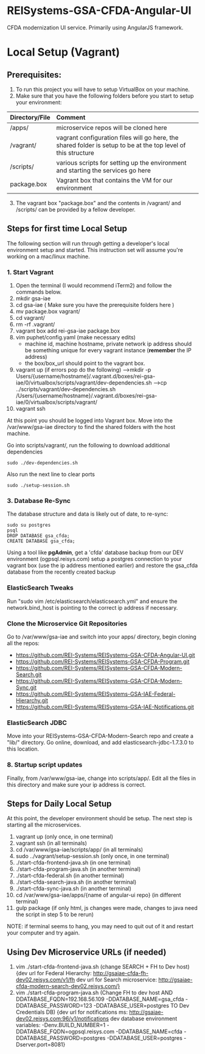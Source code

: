# REISystems-GSA-CFDA-Angular-UI
CFDA modernization UI service. Primarily using AngularJS framework. 

# Local Setup (Vagrant)

## Prerequisites:
1. To run this project you will have to setup VirtualBox on your machine.
2. Make sure that you have the following folders before you start to setup your environment:

| Directory/File   |  Comment |
|----------|:-------------|
| /apps/ |  microservice repos will be cloned here | 
| /vagrant/ |  vagrant configuration files will go here, the shared folder is setup to be at the top level of this structure | 
| /scripts/ | various scripts for setting up the environment and starting the services go here | 
| package.box | Vagrant box that contains the VM for our environment | 
3. The vagrant box "package.box" and the contents in /vagrant/ and /scripts/ can be provided by a fellow developer.

## Steps for first time Local Setup
The following section will run through getting a developer's local environment setup and started. This instruction set will assume you're working on a mac/linux machine.
### 1. Start Vagrant
1. Open the terminal (I would recommend iTerm2) and follow the commands below.
2. mkdir gsa-iae
3. cd gsa-iae
 ( Make sure you have the prerequisite folders here )
4. mv package.box vagrant/
5. cd vagrant/
6. rm -rf .vagrant/
7. vagrant box add rei-gsa-iae package.box
8. vim puphet/config.yaml (make necessary edits)
    - machine id, machine hostname, private network ip address should be something unique for every vagrant instance (**remember** the IP address)
    - the box/box_url should point to the vagrant box.
9. vagrant up
   (if errors pop do the following)
   -->mkdir -p Users/{username/hostname}/.vagrant.d/boxes/rei-gsa-iae/0/virtualbox/scripts/vagrant/dev-dependencies.sh
   -->cp ../scripts/vagrant/dev-dependencies.sh /Users/{username/hostname}/.vagrant.d/boxes/rei-gsa-iae/0/virtualbox/scripts/vagrant/
10. vagrant ssh

At this point you should be logged into Vagrant box. Move into the /var/www/gsa-iae directory to find the shared folders with the host machine.

Go into scripts/vagrant/, run the following to download additional dependencies 
```
sudo ./dev-dependencies.sh
```
Also run the next line to clear ports 
```
sudo ./setup-session.sh
```
### 3. Database Re-Sync
The database structure and data is likely out of date, to re-sync:
```
sudo su postgres
psql
DROP DATABASE gsa_cfda;
CREATE DATABASE gsa_cfda;
```
Using a tool like **pgAdmin**, get a 'cfda' database backup from our DEV environment (ogpsql.reisys.com)
setup a postgres connection to your vagrant box (use the ip address mentioned earlier) and restore the gsa_cfda database from the recently created backup 
### ElasticSearch Tweaks
Run "sudo vim /etc/elasticsearch/elasticsearch.yml" and ensure the network.bind_host is pointing to the correct ip address if necessary.
### Clone the Microservice Git Repositories
Go to /var/www/gsa-iae and switch into your apps/ directory, begin cloning all the repos:
- https://github.com/REI-Systems/REISystems-GSA-CFDA-Angular-UI.git
- https://github.com/REI-Systems/REISystems-GSA-CFDA-Program.git
- https://github.com/REI-Systems/REISystems-GSA-CFDA-Modern-Search.git
- https://github.com/REI-Systems/REISystems-GSA-CFDA-Modern-Sync.git
- https://github.com/REI-Systems/REISystems-GSA-IAE-Federal-Hierarchy.git
- https://github.com/REI-Systems/REISystems-GSA-IAE-Notifications.git

### ElasticSearch JDBC
Move into your REISystems-GSA-CFDA-Modern-Search repo and create a "lib/" directory. Go online, download, and add elasticsearch-jdbc-1.7.3.0 to this location.

### 8. Startup script updates
Finally, from /var/www/gsa-iae, change into scripts/app/. Edit all the files in this directory and make sure your ip address is correct.

## Steps for Daily Local Setup
At this point, the developer environment should be setup. The next step is starting all the microservices.

1. vagrant up (only once, in one terminal)
2. vagrant ssh (in all terminals)
3. cd /var/www/gsa-iae/scripts/app/ (in all terminals)
4. sudo ../vagrant/setup-session.sh (only once, in one terminal)
5. ./start-cfda-frontend-java.sh (in one terminal)
6. ./start-cfda-program-java.sh (in another terminal)
7. ./start-cfda-federal.sh (in another terminal)
8. ./start-cfda-search-java.sh (in another terminal)
9. ./start-cfda-sync-java.sh (in another terminal)
10. cd /var/www/gsa-iae/apps/{name of angular-ui repo} (in different terminal) 
11. gulp package (if only html, js changes were made, changes to java need the script in step 5 to be rerun)

NOTE: if terminal seems to hang, you may need to quit out of it and restart your computer and try again. 


## Using Dev Microservice URLs (if needed)
1. vim ./start-cfda-frontend-java.sh (change SEARCH + FH to Dev host)
    {dev url for Federal Hierarchy: http://gsaiae-cfda-fh-dev02.reisys.com/v1/fh
     dev url for Search microservice: http://gsaiae-cfda-modern-search-dev02.reisys.com/}
2. vim ./start-cfda-program-java.sh 
    (Change FH to dev host AND DDATABASE_FQDN=192.168.56.109 -DDATABASE_NAME=gsa_cfda -DDATABASE_PASSWORD=123 -DDATABASE_USER=postgres TO Dev Credentials DB)
    {dev url for notifications ms: http://gsaiae-dev02.reisys.com:96/v1/notifications
     dev database environment variables:
          -Denv.BUILD_NUMBER=1 -DDATABASE_FQDN=ogpsql.reisys.com -DDATABASE_NAME=cfda -DDATABASE_PASSWORD=postgres -DDATABASE_USER=postgres -Dserver.port=8081}


